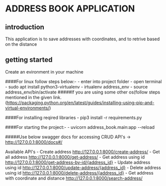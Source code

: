 # ADDRESS BOOK APPLICATION

## introduction
This application is to save addresses with coordinates, and to retrive based on the distance

## getting started
Create an evironment in your machine

####For linux follow steps below:-
    - enter into project folder
    - open terminal
    - sudo apt install python3-virtualenv
    - irtualenv address_env
    - source address_env/bin/activate
#####If you are using some other os(follow steps mentioned in the given link.
(https://packaging.python.org/en/latest/guides/installing-using-pip-and-virtual-environments/)

####For installing reqired libraries
    - pip3 install -r requirements.py

####For starting the project:-
    - uvicorn address_book.main:app --reload

#####Use below swagger docs for accessing CRUD API's
    -> http://127.0.0.1:8000/docs#/

Available API's
    - Create address  http://127.0.0.1:8000/create-address/
    - Get all address  http://127.0.0.1:8000/get-address/
    - Get address using id  http://127.0.0.1:8000/get-address-by-id/{address_id}
    - Update address using id http://127.0.0.1:8000/update-address/{address_id}
    - Delete address using id  http://127.0.0.1:8000/delete-address/{address_id}
    - Get address with coordinate and distance  http://127.0.0.1:8000/search-address/